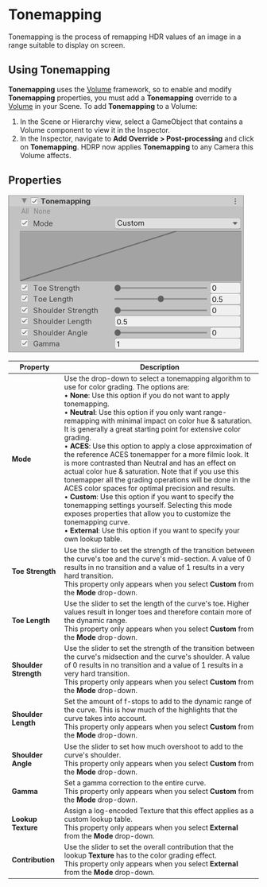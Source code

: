 # Tonemapping

Tonemapping is the process of remapping HDR values of an image in a range suitable to display on screen.

## Using Tonemapping

**Tonemapping** uses the [Volume](Volumes.md) framework, so to enable and modify **Tonemapping** properties, you must add a **Tonemapping** override to a [Volume](Volumes.md) in your Scene. To add **Tonemapping** to a Volume:

1. In the Scene or Hierarchy view, select a GameObject that contains a Volume component to view it in the Inspector.
2. In the Inspector, navigate to **Add Override > Post-processing** and click on **Tonemapping**. HDRP now applies **Tonemapping** to any Camera this Volume affects.

## Properties

![](Images/Post-processingTonemapping1.png)

| **Property**          | **Description**                                              |
| --------------------- | ------------------------------------------------------------ |
| **Mode**              | Use the drop-down to select a tonemapping algorithm to use for color grading. The options are:<br />&#8226; **None**: Use this option if you do not want to apply tonemapping.<br />&#8226; **Neutral**: Use this option if you only want range-remapping with minimal impact on color hue & saturation. It is generally a great starting point for extensive color grading.<br />&#8226; **ACES**: Use this option to apply a close approximation of the reference ACES tonemapper for a more filmic look. It is more contrasted than Neutral and has an effect on actual color hue & saturation. Note that if you use this tonemapper all the grading operations will be done in the ACES color spaces for optimal precision and results.<br />&#8226; **Custom**: Use this option if you want to specify the tonemapping settings yourself. Selecting this mode exposes properties that allow you to customize the tonemapping curve.<br />&#8226; **External**: Use this option if you want to specify your own lookup table. |
| **Toe Strength**      | Use the slider to set the strength of the transition between the curve's toe and the curve's mid-section. A value of 0 results in no transition and a value of 1 results in a very hard transition.<br />This property only appears when you select **Custom** from the **Mode** drop-down. |
| **Toe Length**        | Use the slider to set the length of the curve's toe. Higher values result in longer toes and therefore contain more of the dynamic range.<br /> This property only appears when you select **Custom** from the **Mode** drop-down. |
| **Shoulder Strength** | Use the slider to set the strength of the transition between the curve's midsection and the curve's shoulder. A value of 0 results in no transition and a value of 1 results in a very hard transition.<br />This property only appears when you select **Custom** from the **Mode** drop-down. |
| **Shoulder Length**   | Set the amount of f-stops to add to the dynamic range of the curve. This is how much of the highlights that the curve takes into account.<br />This property only appears when you select **Custom** from the **Mode** drop-down. |
| **Shoulder Angle**    | Use the slider to set how much overshoot to add to the curve's shoulder.<br />This property only appears when you select **Custom** from the **Mode** drop-down. |
| **Gamma**             | Set a gamma correction to the entire curve.<br />This property only appears when you select **Custom** from the **Mode** drop-down. |
| **Lookup Texture**    | Assign a log-encoded Texture that this effect applies as a custom lookup table.<br />This property only appears when you select **External** from the **Mode** drop-down. |
| **Contribution**      | Use the slider to set the overall contribution that the lookup **Texture** has to the color grading effect.<br />This property only appears when you select **External** from the **Mode** drop-down. |
